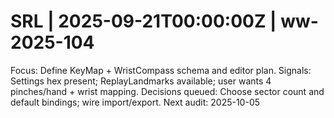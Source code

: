 # SRL | 2025-09-21T00:00:00Z | ww-2025-104

Focus: Define KeyMap + WristCompass schema and editor plan.
Signals: Settings hex present; ReplayLandmarks available; user wants 4 pinches/hand + wrist mapping.
Decisions queued: Choose sector count and default bindings; wire import/export.
Next audit: 2025-10-05
